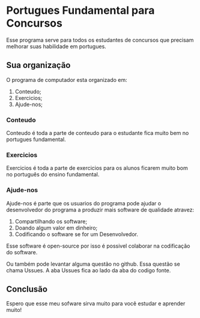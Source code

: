 # Portugues Fundamental para Concursos

Esse programa serve para todos os estudantes
de concursos que precisam melhorar suas
habilidade em portugues.

## Sua organização

O programa de computador esta organizado em:

1. Conteudo;
2. Exercicios;
3. Ajude-nos;

### Conteudo

Conteudo é toda a parte de conteudo para o estudante fica muito bem no portugues fundamental.

### Exercicios

Exercicios é toda a parte de exercicios para os alunos ficarem muito bom no português do ensino fundamental.

### Ajude-nos

Ajude-nos é parte que os usuarios do programa pode ajudar o desenvolvedor do programa a produzir mais software de qualidade atravez:

1. Compartilhando os software;
2. Doando algum valor em dinheiro;
3. Codificando o software se for um Desenvolvedor.

Esse software é open-source por isso é possivel colaborar na codificação do software.

Ou também pode levantar alguma questão no github.
Essa questão se chama Ussues. A aba Ussues fica ao lado da aba do codigo fonte.

## Conclusão

Espero que esse meu sofware sirva muito para você estudar e aprender muito!